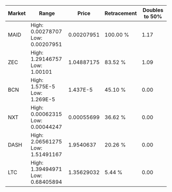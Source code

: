 | Market | Range | Price| Retracement | Doubles to 50% |
| --- | --- | --- | --- | --- |
| MAID | High: 0.00278707<br />Low: 0.00207951 | 0.00207951 | 100.00 % | 1.17 |
| ZEC | High: 1.29146757<br />Low: 1.00101 | 1.04887175 | 83.52 % | 1.09 |
| BCN | High: 1.575E-5<br />Low: 1.269E-5 | 1.437E-5 | 45.10 % | 0.00 |
| NXT | High: 0.00062315<br />Low: 0.00044247 | 0.00055699 | 36.62 % | 0.00 |
| DASH | High: 2.06561275<br />Low: 1.51491167 | 1.9540637 | 20.26 % | 0.00 |
| LTC | High: 1.39494971<br />Low: 0.68405894 | 1.35629032 | 5.44 % | 0.00 |

